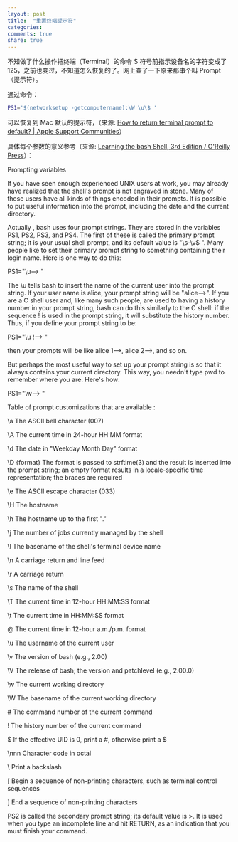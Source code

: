 ```yaml
---
layout: post
title:  "重置终端提示符"
categories:
comments: true
share: true
---
```


不知做了什么操作把终端（Terminal）的命令 $ 符号前指示设备名的字符变成了
 125，之前也变过，不知道怎么恢复的了。网上查了一下原来那串个叫 Prompt（提示符）。

通过命令：

```bash
PS1='$(networksetup -getcomputername):\W \u\$ '
```

可以恢复到 Mac 默认的提示符，（来源: [How to return terminal prompt to default? \| Apple Support Communities](https://discussions.apple.com/thread/3617486)）

具体每个参数的意义参考（来源: [Learning the bash Shell, 3rd Edition / O'Reilly Press](http://shop.oreilly.com/product/9780596009656.do)）：

Prompting variables

If you have seen enough experienced UNIX users at work, you may already have realized that the shell's prompt is not engraved in stone. Many of these users have all kinds of things encoded in their prompts. It is possible to put useful information into the prompt, including the date and the current directory.

Actually , bash uses four prompt strings. They are stored in the variables PS1, PS2, PS3, and PS4. The first of these is called the primary prompt string; it is your usual shell prompt, and its default value is "\s-\v\$ ". Many people like to set their primary prompt string to something containing their login name. Here is one way to do this:

PS1="\u--> "

The \u tells bash to insert the name of the current user into the prompt string. If your user name is alice, your prompt string will be "alice—>". If you are a C shell user and, like many such people, are used to having a history number in your prompt string, bash can do this similarly to the C shell: if the sequence \! is used in the prompt string, it will substitute the history number. Thus, if you define your prompt string to be:

PS1="\u \!--> "

then your prompts will be like alice 1—>, alice 2—>, and so on.

But perhaps the most useful way to set up your prompt string is so that it always contains your current directory. This way, you needn't type pwd to remember where you are. Here's how:

PS1="\w--> "


Table of prompt customizations that are available :

\a  The ASCII bell character (007)

\A  The current time in 24-hour HH:MM format

\d  The date in "Weekday Month Day" format

\D {format} The format is passed to strftime(3) and the result is inserted into the prompt string; an empty format results in a locale-specific time representation; the braces are required

\e  The ASCII escape character (033)

\H  The hostname

\h  The hostname up to the first "."

\j  The number of jobs currently managed by the shell

\l  The basename of the shell's terminal device name

\n  A carriage return and line feed

\r  A carriage return

\s  The name of the shell

\T  The current time in 12-hour HH:MM:SS format

\t  The current time in HH:MM:SS format

\@  The current time in 12-hour a.m./p.m. format

\u  The username of the current user

\v  The version of bash (e.g., 2.00)

\V  The release of bash; the version and patchlevel (e.g., 2.00.0)

\w  The current working directory

\W  The basename of the current working directory

\#  The command number of the current command

\!  The history number of the current command

\$  If the effective UID is 0, print a #, otherwise print a $

\nnn    Character code in octal

\\  Print a backslash

\[  Begin a sequence of non-printing characters, such as terminal control sequences

\]  End a sequence of non-printing characters

PS2 is called the secondary prompt string; its default value is >. It is used when you type an incomplete line and hit RETURN, as an indication that you must finish your command.
